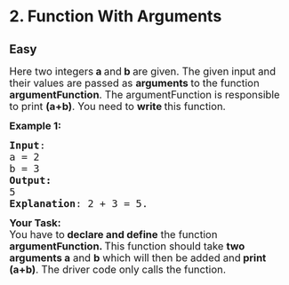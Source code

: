 # 2. Function With Arguments
## Easy
<div class="problem-statement">
                <p></p><p><span style="font-size:18px">Here two integers<strong> a </strong>and<strong> b </strong>are given. The given&nbsp;input and their values are passed as <strong>arguments </strong>to the function <strong>argumentFunction</strong>. The argumentFunction is responsible to print&nbsp;<strong>(a+b)</strong>. You need to <strong>write </strong>this function.</span></p>

<p><span style="font-size:18px"><strong>Example 1:</strong><strong> </strong></span></p>

<pre><span style="font-size:18px"><strong>Input</strong>:
a = 2
b = 3
<strong>Output:</strong> 
5
<strong>Explanation</strong>: 2 + 3 = 5.
</span></pre>

<p><span style="font-size:18px"><strong>Your Task:&nbsp; </strong><br>
You have to<strong> declare and define</strong> the function <strong>argumentFunction. </strong>This function should take <strong>two arguments a</strong> and <strong>b</strong> which will then be added and<strong>&nbsp;print (a+b)</strong>. The driver code only calls the function.</span></p>
 <p></p>
            </div>